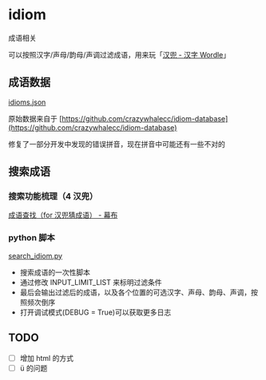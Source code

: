 # idiom

成语相关

可以按照汉字/声母/韵母/声调过滤成语，用来玩「[汉兜 - 汉字 Wordle](https://handle.antfu.me/?utm_source=https://shadiao.pro)」

## 成语数据

[idioms.json](./idiom.json)

原始数据来自于 [https://github.com/crazywhalecc/idiom-database](https://github.com/crazywhalecc/idiom-database)

修复了一部分开发中发现的错误拼音，现在拼音中可能还有一些不对的

## 搜索成语

### 搜索功能梳理（4 汉兜）

[成语查找（for 汉兜猜成语） - 幕布](https://mubu.com/doc/MRu7lfDjEn)

### python 脚本

[search_idiom.py](./search_idiom.py)

* 搜索成语的一次性脚本
* 通过修改 INPUT_LIMIT_LIST 来标明过滤条件
* 最后会输出过滤后的成语，以及各个位置的可选汉字、声母、韵母、声调，按照频次倒序
* 打开调试模式(DEBUG = True)可以获取更多日志

## TODO

* [ ] 增加 html 的方式
* [ ] ü 的问题

